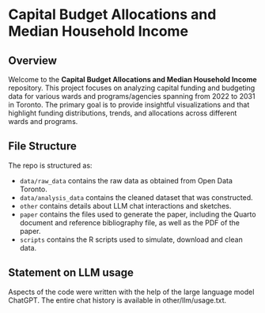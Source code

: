 # Capital Budget Allocations and Median Household Income

## Overview

Welcome to the **Capital Budget Allocations and Median Household Income** repository. This project focuses on analyzing capital funding and budgeting data for various wards and programs/agencies spanning from 2022 to 2031 in Toronto. The primary goal is to provide insightful visualizations and that highlight funding distributions, trends, and allocations across different wards and programs.

## File Structure

The repo is structured as:

-   `data/raw_data` contains the raw data as obtained from Open Data Toronto.
-   `data/analysis_data` contains the cleaned dataset that was constructed.
-   `other` contains details about LLM chat interactions and sketches.
-   `paper` contains the files used to generate the paper, including the Quarto document and reference bibliography file, as well as the PDF of the paper.
-   `scripts` contains the R scripts used to simulate, download and clean data.

## Statement on LLM usage

Aspects of the code were written with the help of the large language model ChatGPT. The entire chat history is available in other/llm/usage.txt.
